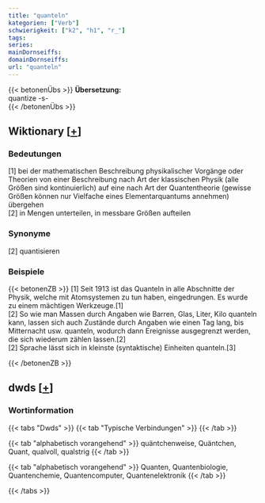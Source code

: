 ```yaml
---
title: "quanteln"
kategorien: ["Verb"]
schwierigkeit: ["k2", "h1", "r_"]
tags:
series:
mainDornseiffs:
domainDornseiffs:
url: "quanteln"
---
```


{{< betonenÜbs >}}
**Übersetzung:**  
quantize -s-  
{{< /betonenÜbs >}}

## Wiktionary [[+](https://de.wiktionary.org/wiki/quanteln)]

### Bedeutungen
[1] bei der mathematischen Beschreibung physikalischer Vorgänge oder Theorien von einer Beschreibung nach Art der klassischen Physik (alle Größen sind kontinuierlich) auf eine nach Art der Quantentheorie (gewisse Größen können nur Vielfache eines Elementarquantums annehmen) übergehen  
[2] in Mengen unterteilen, in messbare Größen aufteilen  

### Synonyme
[2] quantisieren  

### Beispiele
{{< betonenZB >}}
[1] Seit 1913 ist das Quanteln in alle Abschnitte der Physik, welche mit Atomsystemen zu tun haben, eingedrungen. Es wurde zu einem mächtigen Werkzeuge.[1]  
[2] So wie man Massen durch Angaben wie Barren, Glas, Liter, Kilo quanteln kann, lassen sich auch Zustände durch Angaben wie einen Tag lang, bis Mitternacht usw. quanteln, wodurch dann Ereignisse ausgegrenzt werden, die sich wiederum zählen lassen.[2]  
[2] Sprache lässt sich in kleinste (syntaktische) Einheiten quanteln.[3]  

{{< /betonenZB >}}


## dwds [[+](https://www.dwds.de/wb/quanteln)]

### Wortinformation
{{< tabs "Dwds" >}}
{{< tab "Typische Verbindungen" >}}
{{< /tab >}}

{{< tab "alphabetisch vorangehend" >}}
quäntchenweise, Quäntchen, Quant, qualvoll, qualstrig
{{< /tab >}}

{{< tab "alphabetisch vorangehend" >}}
Quanten, Quantenbiologie, Quantenchemie, Quantencomputer, Quantenelektronik
{{< /tab >}}

{{< /tabs >}}

